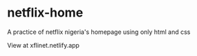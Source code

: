 # netflix-home
 A practice of netflix nigeria's homepage using only html and css

View at xflinet.netlify.app
